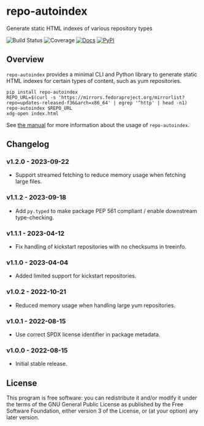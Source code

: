 # repo-autoindex

Generate static HTML indexes of various repository types

![Build Status](https://github.com/release-engineering/repo-autoindex/actions/workflows/ci.yml/badge.svg?branch=main)
![Coverage](https://img.shields.io/badge/coverage-100%25-brightgreen)
[![Docs](https://img.shields.io/website?label=docs&url=https%3A%2F%2Frelease-engineering.github.io%2Frepo-autoindex%2F)](https://release-engineering.github.io/repo-autoindex/)
[![PyPI](https://img.shields.io/pypi/v/repo-autoindex)](https://pypi.org/project/repo-autoindex/)

## Overview

`repo-autoindex` provides a minimal CLI and Python library to generate static HTML indexes
for certain types of content, such as yum repositories.

```
pip install repo-autoindex
REPO_URL=$(curl -s 'https://mirrors.fedoraproject.org/mirrorlist?repo=updates-released-f36&arch=x86_64' | egrep '^http' | head -n1)
repo-autoindex $REPO_URL
xdg-open index.html
```

See [the manual](https://release-engineering.github.io/repo-autoindex/) for more
information about the usage of `repo-autoindex`.

## Changelog

### v1.2.0 - 2023-09-22

- Support streamed fetching to reduce memory usage when fetching large files.

### v1.1.2 - 2023-09-18

- Add `py.typed` to make package PEP 561 compliant / enable downstream type-checking.

### v1.1.1 - 2023-04-12

- Fix handling of kickstart repositories with no checksums in treeinfo.

### v1.1.0 - 2023-04-04

- Added limited support for kickstart repositories.

### v1.0.2 - 2022-10-21

- Reduced memory usage when handling large yum repositories.

### v1.0.1 - 2022-08-15

- Use correct SPDX license identifier in package metadata.

### v1.0.0 - 2022-08-15

- Initial stable release.

## License

This program is free software: you can redistribute it and/or modify it under the terms of the GNU General Public License as published by the Free Software Foundation, either version 3 of the License, or (at your option) any later version.
